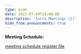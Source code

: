 ```yaml
---
type: exam
date: 2022-07-09T19:00:00
description: 'Intro Meetings (1)'
hide_from_announcments: true
---
```


**Meeting Schedule:**

[meeting schedule register file](https://docs.google.com/spreadsheets/d/122FkwMLEYHGkIlggWK-KiHdyptvKJ6RvRJwSdX7XiBI/edit?usp=sharing)
